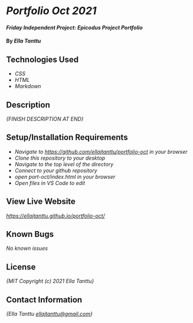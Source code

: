 # _Portfolio Oct 2021_

#### _Friday Independent Project: Epicodus Project Portfolio_

#### By _**Ella Tanttu**_

## Technologies Used

* _CSS_
* _HTML_
* _Markdown_

## Description

_{FINISH DESCRIPTION AT END}_

## Setup/Installation Requirements

* _Navigate to https://github.com/ellajtanttu/portfolio-oct in your browser_
* _Clone this repository to your desktop_
* _Navigate to the top level of the directory_
* _Connect to your github repository_
* _open port-oct/index.html in your browser_
* _Open files in VS Code to edit_

## View Live Website
_https://ellajtanttu.github.io/portfolio-oct/_

## Known Bugs

_No known issues_

## License

_{MIT Copyright (c) 2021 Ella Tanttu}_

## Contact Information

_{Ella Tanttu ellajtanttu@gmail.com}_